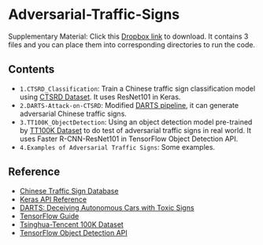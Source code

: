 # Adversarial-Traffic-Signs  

Supplementary Material: Click this [Dropbox link](https://www.dropbox.com/s/folonu3j8ss01yt/Supplements-of-Repo-Adversarial-Traffic-Signs.zip?dl=0) to download. It contains 3 files and you can place them into corresponding directories to run the code.  

## Contents  
+ `1.CTSRD_Classification`: Train a Chinese traffic sign classification model using [CTSRD Dataset](http://www.nlpr.ia.ac.cn/pal/trafficdata/recognition.html). It uses ResNet101 in Keras.  
+ `2.DARTS-Attack-on-CTSRD`: Modified [DARTS pipeline](https://github.com/inspire-group/advml-traffic-sign), it can generate adversarial Chinese traffic signs.  
+ `3.TT100K_ObjectDetection`: Using an object detection model pre-trained by [TT100K Dataset](https://cg.cs.tsinghua.edu.cn/traffic-sign/) to do test of adversarial traffic signs in real world. It uses Faster R-CNN-ResNet101 in TensorFlow Object Detection API.  
+ `4.Examples of Adversarial Traffic Signs`: Some examples.  

## Reference  
+ [Chinese Traffic Sign Database](http://www.nlpr.ia.ac.cn/pal/trafficdata/recognition.html)  
+ [Keras API Reference](https://keras.io/api/)  
+ [DARTS: Deceiving Autonomous Cars with Toxic Signs](https://github.com/inspire-group/advml-traffic-sign)  
+ [TensorFlow Guide](https://tensorflow.google.cn/guide)  
+ [Tsinghua-Tencent 100K Dataset](https://cg.cs.tsinghua.edu.cn/traffic-sign/) 
+ [TensorFlow Object Detection API](https://github.com/tensorflow/models/tree/master/research/object_detection)
